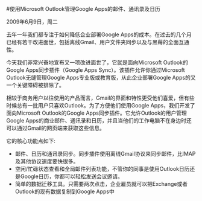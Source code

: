 #使用Microsoft Outlook管理Google Apps的邮件、通讯录及日历

2009年6月9日，周二

去年一年我们都专注于如何降低企业部署Google Apps的成本。在过去的几个月已经有若干改进面世，包括离线Gmail、用户文件夹同步以及与黑莓的全面互通性。

今天我们非常兴奋地宣布又一项改进面世了，它就是面向Microsoft Outlook的Google Apps同步插件（Google Apps Sync）。该插件允许你通过Microsoft Outlook无缝管理Google Apps专业版或教育版，从此企业部署Google Apps的又一个关键障碍被排除了。

相较于商务用户以往使用的产品而言，Gmail的界面和特性更受他们喜爱，但有些时候总有一批用户只喜欢Outlook。为了方便他们使用Google Apps，我们开发了面向Microsoft Outlook的Google Apps同步插件。它允许Outlook的用户管理Google Apps的商业邮件、通讯录和日历，并且当他们的工作电脑不在身边时还可以通过Gmail的网页端来获取这些信息。

它的核心功能点如下:

* 邮件、日历和通讯录同步。同步插件使用离线Gmail协议来同步邮件，比IMAP及其他协议速度要快很多。
* 空闲/忙碌状态查看和全局邮件列表功能，不管你的同事是使用Outlook日历还是Google日历，你都可以轻松发送会议邀请。
* 简单的数据迁移工具。只需要两次点击，企业雇员就可以把Exchange或者Outlook的现有数据复制到Google Apps中
